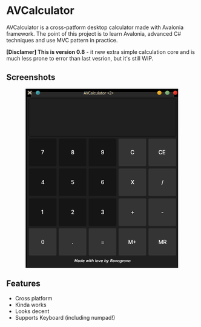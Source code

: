 
# AVCalculator

AVCalculator is a cross-patform desktop calculator made with Avalonia framework.
The point of this project is to learn Avalonia, advanced C# techniques and use MVC
pattern in practice. 

**[Disclamer] This is version 0.8** - it new extra simple calculation core and is much less prone to error than last vesrion, but it's still WIP.  


## Screenshots

<p align="center">
    <img align="center" src="AVCalc1.png"></img>
</p>
  
## Features

- Cross platform
- Kinda works
- Looks decent 
- Supports Keyboard (including numpad!)

  
